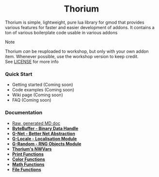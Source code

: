 <div align="center"><h1>Thorium</h1></div>
 Thorium is simple, lightweight, pure lua library for gmod that provides various features for faster and easier development of addons. 
 It contains a ton of various boilerplate code usable in various addons

> [!NOTE]  
> Thorium *can* be reuploaded to workshop, but only with your own addon item. Whenever possible, use the workshop version to keep credit. \
> See [LICENSE](https://github.com/Def-Try/thorium/blob/main/LICENSE) for more info

### Quick Start
 * Getting started (Coming soon)
 * Code examples (Coming soon)
 * Wiki page (Coming soon)
 * FAQ (Coming soon)

### Documentation
 * [Raw, generated MD doc](https://github.com/Def-Try/thorium/blob/main/doc/template_doc.md)
 * **[ByteBuffer - Binary Data Handle](https://github.com/Def-Try/thorium/wiki/ByteBuffer)**
 * **[G-Net - Better Net Abstraction](https://github.com/Def-Try/thorium/wiki/GNet)**
 * **[G-Locale - Localisation Module](https://github.com/Def-Try/thorium/wiki/GLocale)**
 * **[G-Random - RNG Objects Module](https://github.com/Def-Try/thorium/wiki/GRandom)**
 * **[Thorium's NWVars](https://github.com/Def-Try/thorium/wiki/NWVars)**
 * **[Print Functions](https://github.com/Def-Try/thorium/wiki/Print-Functions)**
 * **[Color Functions](https://github.com/Def-Try/thorium/wiki/Color-Funtions)**
 * **[Math Functions](https://github.com/Def-Try/thorium/wiki/Math-Functions)**
 * **[File Functions](https://github.com/Def-Try/thorium/wiki/File-Functions)**
